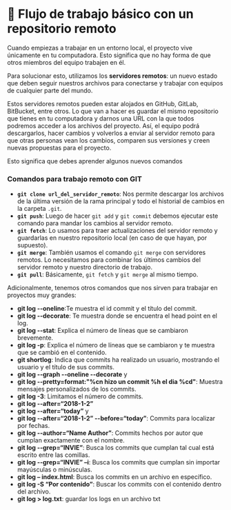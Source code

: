 # 💾 Flujo de trabajo básico con un repositorio remoto



Cuando empiezas a trabajar en un entorno local, el proyecto vive únicamente en tu computadora. Esto significa que no hay forma de que otros miembros del equipo trabajen en él.

Para solucionar esto, utilizamos los **servidores remotos**: un nuevo estado que deben seguir nuestros archivos para conectarse y trabajar con equipos de cualquier parte del mundo.

Estos servidores remotos pueden estar alojados en GitHub, GitLab, BitBucket, entre otros. Lo que van a hacer es guardar el mismo repositorio que tienes en tu computadora y darnos una URL con la que todos podremos acceder a los archivos del proyecto. Así, el equipo podrá descargarlos, hacer cambios y volverlos a enviar al servidor remoto para que otras personas vean los cambios, comparen sus versiones y creen nuevas propuestas para el proyecto.

Esto significa que debes aprender algunos nuevos comandos

### Comandos para trabajo remoto con GIT

* **`git clone url_del_servidor_remoto`**: Nos permite descargar los archivos de la última versión de la rama principal y todo el historial de cambios en la carpeta `.git`.
* **`git push`**: Luego de hacer `git add` y `git commit` debemos ejecutar este comando para mandar los cambios al servidor remoto.
* **`git fetch`**: Lo usamos para traer actualizaciones del servidor remoto y guardarlas en nuestro repositorio local (en caso de que hayan, por supuesto).
* **`git merge`**: También usamos el comando `git merge` con servidores remotos. Lo necesitamos para combinar los últimos cambios del servidor remoto y nuestro directorio de trabajo.
* **`git pull`**: Básicamente, `git fetch` y `git merge` al mismo tiempo.

Adicionalmente, tenemos otros comandos que nos sirven para trabajar en proyectos muy grandes:

* **git log --oneline**:Te muestra el id commit y el título del commit.
* **git log --decorate**: Te muestra donde se encuentra el head point en el log.
* **git log --stat**: Explica el número de líneas que se cambiaron brevemente.
* **git log -p**: Explica el número de líneas que se cambiaron y te muestra que se cambió en el contenido.
* **git shortlog**: Indica que commits ha realizado un usuario, mostrando el usuario y el título de sus commits.
* **git log --graph --oneline --decorate** y
* **git log --pretty=format:"%cn hizo un commit %h el dia %cd"**: Muestra mensajes personalizados de los commits.
* **git log -3**: Limitamos el número de commits.
* **git log --after=“2018-1-2”**
* **git log --after=“today”** y
* **git log --after=“2018-1-2” --before=“today”**: Commits para localizar por fechas.
* **git log --author=“Name Author”**: Commits hechos por autor que cumplan exactamente con el nombre.
* **git log --grep=“INVIE”**: Busca los commits que cumplan tal cual está escrito entre las comillas.
* **git log --grep=“INVIE” –i**: Busca los commits que cumplan sin importar mayúsculas o minúsculas.
* **git log – index.html**: Busca los commits en un archivo en específico.
* **git log -S “Por contenido”**: Buscar los commits con el contenido dentro del archivo.
* **git log > log.txt**: guardar los logs en un archivo txt
